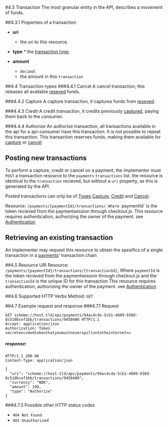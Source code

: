 #4.3 Transaction
The most granular entity in the API, describes a movement of funds.

##4.3.1 Properties of a transaction
 * **uri**
    * the uri to this resource.
 * **type**
       * the [transaction type](#transaction-types).

 * **amount**
    * `decimal`
    * the amount in this `transaction`

##4.4 Transaction-types
###4.4.1 Cancel
A cancel transaction, this releases all available [reseved](#authorize) funds.

###4.4.2 Capture
A capture transaction, it captures funds from [reseved](#authorize).

###4.4.3 Credit
A credit transaction, it credits previously  [captured](#capture), paying them back to the consumer.

###4.4.4 Authorize
An authorize transaction, all transactions available in the api for a api-consumer have this transaction. It is not possible to repeat this transaction.
This transaction reserves funds, making them available for [capture](#capture) or [cancel](#cancel)

## Posting new transactions
To perform a capture, credit or cancel on a payment, the implementer must `POST` a transaction resource to the `payments` `transactions` list.
the resource is identical to the `transaction` recieved, but without a `uri` property, as this is generated by the API.

Posted transactions can only be of [Types](#transaction-types)  [Capture](#capture), [Credit](#credit) and [Cancel](#cancel).

Resource:  `/payments/{paymentId}/transactions/ Where `paymentId` is the token recieved from the paymentsession through checkout.js.
This resource requires authentication, authorizing the owner of the payment. see [Authentication](authentication/#back-end-authentication)


## Retrieving an existing transaction
An implementer may request this resource to obtain the spesifics of a single transaction in a [payments](payment)' transaction chain

##4.5 Resource URI
Resource:  `/payments/{paymentId}/transactions/{transactionId}`, Where `paymentId` is the token recieved from the paymentsession through checkout.js and the `transactionId` is the unique ID for this transaction
This resource requires authentication, authorizing the owner of the payment. see [Authentication](authentication/#back-end-authentication)


##4.6 Supported HTTP Verbs
Method:    `GET`

##4.7 Example request and response
###4.7.1 Request
```HTTP
GET scheme://host.tld/api/payments/94ac4cde-5cb1-4609-938d-8c510bcef1bb/transactions/9450400 HTTP/1.1
Accept: application/json
Authorization: Token secretencodedtokenthatyoumustneverspillontotheinternet==
```
##### response:
```HTTP
HTTP/1.1 200 OK
Content-Type: application/json

{    
  "uri": "scheme://host.tld/api/payments/94ac4cde-5cb1-4609-938d-8c510bcef1bb/transactions/9450400",
  "currency": "NOK",
  "amount": 199,
  "type": "Authorize"  
}
```
###4.7.3 Possible other HTTP status codes
 * `404 Not Found`
 * `401 Unauthorized`
